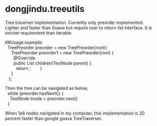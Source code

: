 # dongjindu.treeutils
Tree traverser implementation. Currently only preorder implemented. Lighter and faster than Guava but require user to return list interface. It is stricter requirement than iterable.  

##Usage example:  
&nbsp;&nbsp;TreePreorder<TestNode> preorder = new TreePreorder(root){  
&nbsp;&nbsp;&nbsp;&nbsp;             TreePreorder<TestNode> preorder1 = new TreePreorder<TestNode>(root) {  
&nbsp;&nbsp;&nbsp;&nbsp;&nbsp;&nbsp;            @Override  
&nbsp;&nbsp;&nbsp;&nbsp;&nbsp;&nbsp;            public List<TestNode> children(TestNode parent) {  
&nbsp;&nbsp;&nbsp;&nbsp;&nbsp;&nbsp;&nbsp;&nbsp;                return <a list of TestNode>;
&nbsp;&nbsp;&nbsp;&nbsp;&nbsp;&nbsp;            }  
&nbsp;&nbsp;&nbsp;&nbsp;              }  
&nbsp;&nbsp;     };
  
Then the tree can be navigated as below,   
&nbsp;&nbsp;while (preorder.hasNext()) {  
&nbsp;&nbsp;&nbsp;&nbsp;TestNode tnode = preorder.next()  
&nbsp;&nbsp;}  

When 1e8 nodes navigated in my computer, this implementation is 20 percent faster than google guava TreeTraverser.
